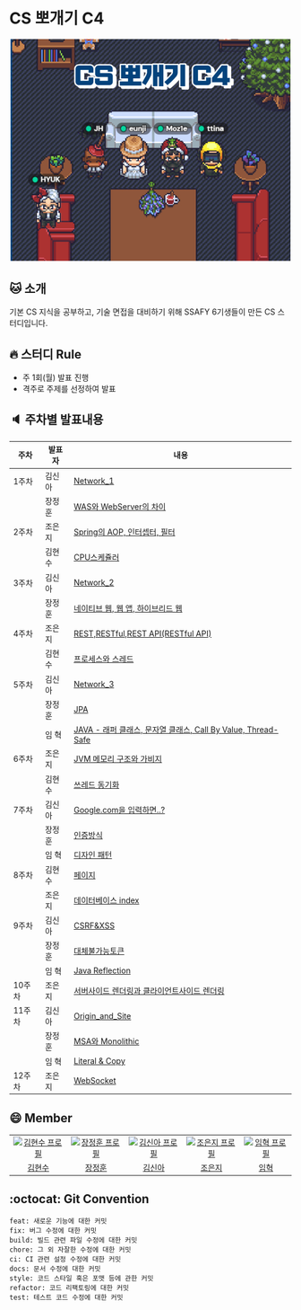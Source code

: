 # CS 뽀개기 C4

<p align="center">
    <img src="https://github.com/Doppio1101/C4/blob/main/img/%EB%8B%A8%EC%B2%B4%EC%82%AC%EC%A7%84.PNG?raw=true" width="500"/>
</p>

## 🐱 소개
기본 CS 지식을 공부하고, 기술 면접을 대비하기 위해 SSAFY 6기생들이 만든 CS 스터디입니다.
<br>

## :fire: 스터디 Rule
- 주 1회(월) 발표 진행
- 격주로 주제를 선정하여 발표

## :speaker: 주차별 발표내용
| 주차 | 발표자 | 내용                                                         |
|--| ------ | ------------------------------------------------------------ |
| 1주차 | 김신아 | [Network_1](https://github.com/Doppio1101/C4/blob/main/Week1/Network_1.pdf) |
|  | 장정훈 | [WAS와 WebServer의 차이](https://github.com/Doppio1101/C4/blob/main/Week1/Web_Server%EC%99%80_WAS.pdf) |
| 2주차 | 조은지 | [Spring의 AOP, 인터셉터, 필터](https://github.com/Doppio1101/C4/blob/main/Week2/Spring%EC%9D%98%20AOP%2C%20%EC%9D%B8%ED%84%B0%EC%85%89%ED%84%B0%2C%20%ED%95%84%ED%84%B0.pdf) |
|  | 김현수 | [CPU스케쥴러](https://github.com/Doppio1101/C4/blob/main/Week2/CPU%20%EC%8A%A4%EC%BC%80%EC%A4%84%EB%9F%AC.pdf) |
| 3주차 | 김신아 | [Network_2](https://github.com/Doppio1101/C4/blob/main/Week3/Network_2.pdf) |
|  | 장정훈 | [네이티브 웹, 웹 앱, 하이브리드 웹](https://github.com/Doppio1101/C4/blob/main/Week3/%EB%84%A4%EC%9D%B4%ED%8B%B0%EB%B8%8C%20%EC%9B%B9%20%ED%95%98%EC%9D%B4%EB%B8%8C%EB%A6%AC%EB%93%9C%20%EC%95%B1.pdf) |
| 4주차 | 조은지 | [REST,RESTful,REST API(RESTful API)](<https://github.com/Doppio1101/C4/blob/main/Week4/REST%2CRESTful%2CREST%20API(RESTful%20API).pdf>) |
|  | 김현수 | [프로세스와 스레드](https://github.com/Doppio1101/C4/blob/main/Week4/%ED%94%84%EB%A1%9C%EC%84%B8%EC%8A%A4%EC%99%80%20%EC%8A%A4%EB%A0%88%EB%93%9C.pdf) |
| 5주차 | 김신아 | [Network_3](https://github.com/Doppio1101/C4/blob/1073d1c7b7abb040f2ce0329293f053971e4ddad/Week5/Network_3.pdf) |
|  | 장정훈 | [JPA](https://github.com/Doppio1101/C4/blob/main/Week5/JPA.pdf) |
|  | 임 혁  | [JAVA - 래퍼 클래스, 문자열 클래스, Call By Value, Thread-Safe](<./Week5/JAVA(Wrapper,String,CallBy,Thread-safe).pdf>) |
| 6주차 | 조은지 | [JVM 메모리 구조와 가비지 ](https://github.com/Doppio1101/C4/blob/main/Week6/JVM%20%EB%A9%94%EB%AA%A8%EB%A6%AC%20%EA%B5%AC%EC%A1%B0%EC%99%80%20%EA%B0%80%EB%B9%84%EC%A7%80%20%EC%BB%AC%EB%A0%89%ED%84%B0.pdf) |
|  |김현수 |[쓰레드 동기화](./Week6/쓰레드%20동기화.pdf)|
|7주차 | 김신아| [Google.com을 입력하면..?](./Week7/search_google_com.pdf)  |
| |장정훈 | [인증방식](./Week7/인증방식.pdf) |
| |임  혁 | [디자인 패턴](./Week7/디자인%20패턴.pdf)|
|8주차 | 김현수| [페이지](./Week8/.pdf)  |
| |조은지 | [데이터베이스 index](https://github.com/Doppio1101/C4/blob/main/Week8/CSstudy%208%EC%A3%BC%EC%B0%A8%20%EB%8D%B0%EC%9D%B4%ED%84%B0%EB%B2%A0%EC%9D%B4%EC%8A%A4%20index.pdf) |
| 9주차 |김신아 | [CSRF&XSS](https://github.com/Doppio1101/C4/blob/main/Week9/CSRF&XSS.pdf) |
|  |장정훈 | [대체불가능토큰](https://github.com/Doppio1101/C4/blob/main/Week9/%EB%8C%80%EC%B2%B4%20%EB%B6%88%EA%B0%80%EB%8A%A5%20%ED%86%A0%ED%81%B0.pdf) |
|  |임  혁 | [Java Reflection](./Week9/Java%20Reflection.md) |
|10주차 | 조은지 | [서버사이드 렌더링과 클라이언트사이드 렌더링](https://github.com/Doppio1101/C4/blob/main/Week10/CSstudy%2010%EC%A3%BC%EC%B0%A8%20SSR%2CCSR.pdf)  |
|11주차 | 김신아 | [Origin_and_Site](./Week11/Origin_and_Site.pdf) |
| | 장정훈 | [MSA와 Monolithic](https://github.com/Doppio1101/C4/blob/main/Week11/MSA%EC%99%80%20Monolithic.pdf) |
| | 임  혁 | [Literal & Copy](./Week11/literal%20&%20Copy.pptx)|
|12주차 | 조은지 | [WebSocket](https://github.com/Doppio1101/C4/blob/main/Week12/CSstudy%2012%EC%A3%BC%EC%B0%A8%20Web%20Socket.pdf)  |


## :smile: Member
<table>
    <tr>
      <td align="center">
        <a href="https://github.com/tomy9729">
          <img src="https://avatars.githubusercontent.com/u/52230306?v=4" alt="김현수 프로필" />
        </a>
      </td>
      <td align="center">
        <a href="https://github.com/Doppio1101">
          <img src="https://avatars.githubusercontent.com/u/74235048?v=4" alt="장정훈 프로필" />
        </a>
      </td>
      <td align="center">
        <a href="https://github.com/dodssockii">
          <img src="https://avatars.githubusercontent.com/u/67838161?v=4" alt="김신아 프로필" />
        </a>
      </td>
      <td align="center">
        <a href="https://github.com/dmswl0311">
          <img src="https://avatars.githubusercontent.com/u/48826021?v=4" alt="조은지 프로필" />
        </a>
      </td>
      <td align="center">
        <a href="https://github.com/Hyuk9606">
          <img src="https://avatars.githubusercontent.com/u/87606735?v=4?v=4" alt="임혁 프로필" />
        </a>
      </td>
    </tr>
    <tr>
      <td align="center">
        <a href="https://github.com/tomy9729">
          김현수<br />
        </a>
      </td>
      <td align="center">
        <a href="https://github.com/Doppio1101">
          장정훈<br />
        </a>
      </td>
      <td align="center">
        <a href="https://github.com/dodssockii">
          김신아<br />
        </a>
      </td>
      <td align="center">
        <a href="https://github.com/dmswl0311">
          조은지<br />
        </a>
      </td>
      <td align="center">
        <a href="https://github.com/Hyuk9606">
          임혁<br />
        </a>
      </td>
    </tr>
  </table>
  
## :octocat: Git Convention
```
feat: 새로운 기능에 대한 커밋
fix: 버그 수정에 대한 커밋
build: 빌드 관련 파일 수정에 대한 커밋
chore: 그 외 자잘한 수정에 대한 커밋
ci: CI 관련 설정 수정에 대한 커밋
docs: 문서 수정에 대한 커밋
style: 코드 스타일 혹은 포맷 등에 관한 커밋
refactor: 코드 리팩토링에 대한 커밋
test: 테스트 코드 수정에 대한 커밋
```
